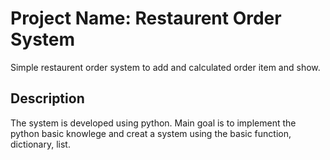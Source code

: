 # Project Name: Restaurent Order System

Simple restaurent order system to add and calculated order item and show. 

## Description
The system is developed using python. Main goal is to implement the python basic knowlege and creat a system using the basic function, dictionary, list.

